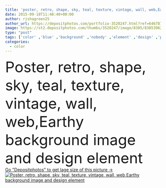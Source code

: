 ```yaml
---
title: 'poster, retro, shape, sky, teal, texture, vintage, wall, web,Earthy background image and design element'
date: 2015-09-18T11:48:40+00:00
author: rishagreen25
author_url: https://depositphotos.com/portfolio-3520247.html?ref=64678756
image: https://st2.depositphotos.com/thumbs/3520247/image/8385/83853962/api_thumb_450.jpg?forcejpeg=true
type: "post"
tags: ['color' ,'blue' ,'background' ,'nobody' ,'element' ,'design' ,'paper' ,'diamond' ,'shape' ,'sky' ,'celebration' ,'decoration' ,'bright' ,'art' ,'decor' ,'abstract' ,'texture' ,'light' ,'pattern' ,'card' ,'grunge' ,'old' ,'retro' ,'vintage' ,'blanket' ,'banner' ,'paint' ,'backdrop' ,'blur' ,'wall' ,'elegant' ,'cover' ,'web' ,'material' ,'invitation' ,'geometric' ,'canvas' ,'layout' ,'poster' ,'distressed' ,'blurry' ,'teal' ,'glitzy' ]
categories: 
  - color
---
```

<div aling="center">
            <font size="60"> Poster, retro, shape, sky, teal, texture, vintage, wall, web,Earthy background image and design element</font>   
</div>
<div>
    <a href='https://st2.depositphotos.com/thumbs/3520247/image/8385/83853962/api_thumb_450.jpg?forcejpeg=true?ref=64678756' target=_blank > Go "Depositphotos" to get lage size of this picture ->
        <img href='https://st2.depositphotos.com/thumbs/3520247/image/8385/83853962/api_thumb_450.jpg?forcejpeg=true?ref=64678756' src='https://st2.depositphotos.com/3520247/8385/i/950/depositphotos_83853962-stock-photo-poster-retro-shape-sky-teal.jpg?forcejpeg=true' alt='Poster, retro, shape, sky, teal, texture, vintage, wall, web,Earthy background image and design element' >
    </a>
</div>

